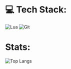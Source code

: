 
# 💻 Tech Stack:
![Lua](https://img.shields.io/badge/lua-%232C2D72.svg?style=for-the-badge&logo=lua&logoColor=white) ![Git](https://img.shields.io/badge/git-%23F05033.svg?style=for-the-badge&logo=git&logoColor=white)

# Stats:
![Top Langs](https://github-readme-stats.vercel.app/api/top-langs/?username=anuraghazra&layout=compact)
